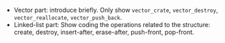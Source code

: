 - Vector part: introduce briefly. Only show `vector_crate`, `vector_destroy`, `vector_reallocate`, `vector_push_back`.
- Linked-list part: Show coding the operations related to the structure: create, destroy, insert-after, erase-after, push-front, pop-front.

